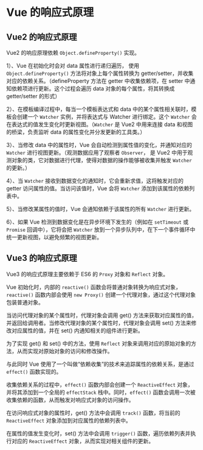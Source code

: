 # Vue 的响应式原理

## Vue2 的响应式原理

Vue2 的响应原理依赖 `Object.defineProperty()` 实现。

1）、Vue 在初始化时会对 data 属性进行递归遍历， 使用 `Object.defineProperty()` 方法将对象上每个属性转换为 getter/setter，并收集对应的依赖关系。（defineProperty 方法在 getter 中收集依赖项，在 setter 中通知依赖项进行更新。这个过程会遍历 data 对象的每个属性，将其转换成 getter/setter 的形式）

2）、在模板编译过程中，每当一个模板表达式和 data 中的某个属性相关联时，模板会创建一个 `Watcher` 实例，并将表达式与 Watcher 进行绑定。这个 `Watcher` 会在表达式的值发生变化时更新视图。（`Watcher` 是 Vue2 中用来连接 data 和视图的桥梁，负责监听 data 的属性变化并分发更新的工具类。）

3）、当修改 data 中的属性时，Vue 会自动检测到属性值的变化，并通知对应的 `Watcher` 进行视图更新。（观测数据应用了观察者 `Observer`， 是 Vue2 中用于观测对象的类，它对数据进行代理，使得对数据的操作能够被收集并触发 `Watcher` 的更新。）

4）、当 `Watcher` 接收到数据变化的通知时，它会重新求值，这将触发对应的 getter 访问属性的值。当访问该值时，Vue 会将 `Watcher` 添加到该属性的依赖列表中。

5）、当修改某属性的值时，Vue 会通知依赖于该属性的所有 `Watcher` 进行更新。

6）、如果 Vue 检测到数据变化是在异步环境下发生的（例如在 `setTimeout` 或 `Promise` 回调中），它将会把 `Watcher` 放到一个异步队列中，在下一个事件循环中统一更新视图，以避免频繁的视图更新。

## Vue3 的响应式原理

Vue3 的响应式原理主要依赖于 ES6 的 `Proxy` 对象和 `Reflect` 对象。

Vue 初始化时，内部的 `reactive()` 函数会将普通对象转换为响应式对象，`reactive()` 函数内部会使用 `new Proxy()` 创建一个代理对象，通过这个代理对象包装普通对象。

当访问代理对象的某个属性时，代理对象会调用 get() 方法来获取对应属性的值，并返回给调用者。当修改代理对象的某个属性时，代理对象会调用 set() 方法来修改对应属性的值，并在 set() 内通知相关的组件进行更新。

为了实现 get() 和 set() 中的方法，使用 `Reflect` 对象来调用对应的原始对象的方法，从而实现对原始对象的访问和修改操作。

与此同时 Vue 使用了一个叫做“依赖收集”的技术来追踪属性的依赖关系，是通过 `effect()` 函数实现的。

收集依赖关系的过程中，`effect()` 函数内部会创建一个 `ReactiveEffect` 对象，并将其添加到一个全局的 `effectStack` 栈中。同时，`effect()` 函数会调用一次被收集依赖的函数，从而触发对响应式对象的访问操作。

在访问响应式对象的属性时，get() 方法中会调用 `track()` 函数，将当前的 `ReactiveEffect` 对象添加到对应属性的依赖列表中。

在属性的值发生变化时，set() 方法中会调用 `trigger()` 函数，遍历依赖列表并执行对应的 `ReactiveEffect` 对象，从而实现对相关组件的更新。


